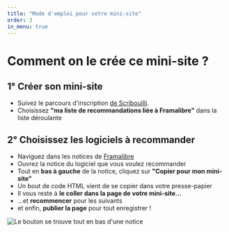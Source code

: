 ```yaml
---
title: "Mode d'emploi pour votre mini-site"
order: 3
in_menu: true
---
```

# Comment on le crée ce mini-site ?

## 1° Créer son mini-site
- Suivez le parcours d'inscription [de Scribouilli](https://atelier.scribouilli.org/).
- Choisissez **"ma liste de recommandations liée à Framalibre"** dans la liste déroulante

## 2° Choisissez les logiciels à recommander
- Naviguez dans les notices de [Framalibre](https://beta.framalibre.org)
- Ouvrez la notice du logiciel que vous voulez recommander
- Tout en **bas à gauche** de la notice, cliquez sur **"Copier pour mon mini-site"**
- Un bout de code HTML vient de se copier dans votre presse-papier
- Il vous reste à **le coller dans la page de votre mini-site…**
- …et **recommencer** pour les suivants 
- et enfin, **publier la page** pour tout enregistrer !


![Le bouton se trouve tout en bas d'une notice](https://beta.framalibre.org/images/capture_bouton_copier_minisite.png)

